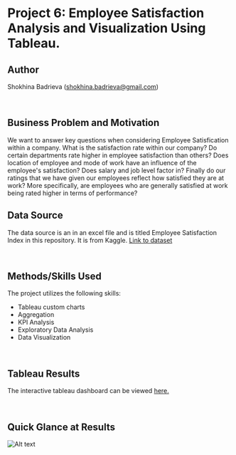 # Project 6: Employee Satisfaction Analysis and Visualization Using Tableau.

## Author
Shokhina Badrieva
(shokhina.badrieva@gmail.com)

<br>

## Business Problem and Motivation
We want to answer key questions when considering Employee Satisfication within a company. What is the satisfaction rate within our company? Do certain departments rate higher in employee satisfaction than others? Does location of employee and mode of work have an influence of the employee's satisfaction? Does salary and job level factor in? Finally do our ratings that we have given our employees reflect how satisfied they are at work? More specifically, are employees who are generally satisfied at work being rated higher in terms of performance? 
<br>

## Data Source
The data source is an in an excel file and is titled Employee Satisfaction Index in this repository. It is from Kaggle. [Link to dataset](https://www.kaggle.com/datasets/mohamedharris/employee-satisfaction-index-dataset)

<br>

## Methods/Skills Used
The project utilizes the following skills:
* Tableau custom charts
* Aggregation
* KPI Analysis
* Exploratory Data Analysis
* Data Visualization

<br>

## Tableau Results
The interactive tableau dashboard can be viewed [here.](https://public.tableau.com/app/profile/shokhina.badrieva/viz/Employee_Satisfaction_Dashboard/Dashboard)

<br>

## Quick Glance at Results
![Alt text](Dashboard_Quick_Glance "Employee Satisfaction Dashboard")

